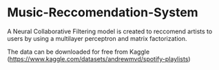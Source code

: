 # Music-Reccomendation-System

A Neural Collaborative Filtering model is created to reccomend artists to users by using a multilayer perceptron and matrix factorization. 

The data can be downloaded for free from Kaggle (https://www.kaggle.com/datasets/andrewmvd/spotify-playlists)
